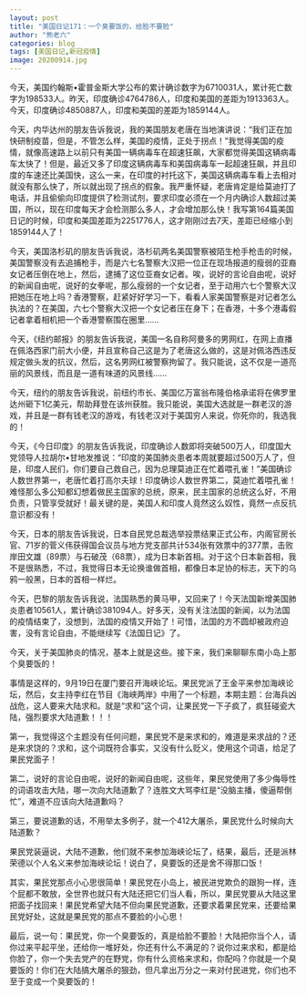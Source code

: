 ```yaml
---
layout: post
title: "美国日记171：一个臭要饭的，给脸不要脸"
author: "熊老六"
categories: blog
tags: [美国日记,新冠疫情]
image: 20200914.jpg
---
```

今天，美国约翰斯•霍普金斯大学公布的累计确诊数字为6710031人，累计死亡数字为198533人。昨天，印度确诊4764786人，印度和美国的差距为1913363人。今天，印度确诊4850887人，印度和美国的差距为1859144人。

今天，内华达州的朋友告诉我说，我的美国朋友老唐在当地演讲说：“我们正在加快研制疫苗，但是，不管怎么样，美国的疫情，正处于拐点！”我觉得美国的疫情，就像高速路上以前只有美国一辆病毒车在超速狂飙，大家都觉得美国这辆病毒车太快了！但是，最近又多了印度这辆病毒车和美国病毒车一起超速狂飙，并且印度的车速还比美国快，这么一来，在印度的衬托这下，美国这辆病毒车看上去相对就没有那么快了，所以就出现了拐点的假象。我严重怀疑，老唐肯定是给莫迪打了电话，并且偷偷向印度提供了检测试剂，要求印度必须在一个月内确诊人数超过美国，所以，现在印度每天才会检测那么多人，才会增加那么快！我写第164篇美国日记的时候，印度和美国差距为2251776人，这才刚刚过去7天，差距已经缩小到1859144人了！

今天，美国洛杉矶的朋友告诉我说，洛杉矶两名美国警察被陌生枪手枪击的时候，美国警察没有去追捕枪手，而是六七名警察大汉把一位正在现场报道的瘦弱的亚裔女记者压倒在地上，然后，逮捕了这位亚裔女记者。唉，说好的言论自由呢，说好的新闻自由呢，说好的女拳呢，那么瘦弱的一个女记者，至于动用六七个警察大汉把她压在地上吗？香港警察，赶紧好好学习一下，看看人家美国警察是对记者怎么执法的？在美国，六七个警察大汉把一个女记者压在身下；在香港，十多个港毒假记者拿着相机把一个香港警察围在圈里……

今天，《纽约邮报》的朋友告诉我说，美国一名自称阿曼多的男网红，在网上直播在佩洛西家门前大小便，并且宣称自己这是为了老唐这么做的，这是对佩洛西违反规定做头发的抗议，然后，这名男网红被警察拘留了。我只能说，这不仅是一道亮丽的风景线，而且是一道有味道的风景线……

今天，纽约的朋友告诉我说，前纽约市长、美国亿万富翁布隆伯格承诺将在佛罗里达州砸下1亿美元，帮助拜登在该州获胜。我只能说，美国大选就是一群老汉的游戏，并且是一群有钱老汉的游戏，有钱老汉对于美国穷人来说，你死你的，我选我的！

今天，《今日印度》的朋友告诉我说，印度确诊人数即将突破500万人，印度国大党领导人拉胡尔•甘地发推说：“印度的美国肺炎患者本周就要超过500万人了，但是，印度人民们，你们要自己救自己，因为总理莫迪正在忙着喂孔雀！”美国确诊人数世界第一，老唐忙着打高尔夫球！印度确诊人数世界第二，莫迪忙着喂孔雀！难怪那么多公知都幻想着做民主国家的总统，原来，民主国家的总统这么好，不用负责，只管享受就好！最关键的是，美国人和印度人竟然这么奴性，竟然一点反抗意识都没有！

今天，日本的朋友告诉我说，日本自民党总裁选举投票结果正式公布，内阁官房长官、71岁的菅义伟获得国会议员与地方党支部共计534张有效票中的377票，击败岸田文雄（89票）与石破茂（68票），成为日本新首相。对于这个日本新首相，我不是很熟悉，不过，我觉得日本无论换谁做首相，都像日本足协的标志，天下的乌鸦一般黑，日本的首相一样烂。

今天，巴黎的朋友告诉我说，法国熟悉的黄马甲，又回来了！今天法国新增美国肺炎患者10561人，累计确诊381094人。好多天，没有关注法国的新闻，以为法国的疫情结束了，没想到，法国的疫情又开始了！可惜，法国的方不圆却被政府迫害，没有言论自由，不能继续写《法国日记》了。

今天，关于美国肺炎的情况，基本上就是这些。接下来，我们来聊聊东南小岛上那个臭要饭的！

事情是这样的，9月19日在厦门要召开海峡论坛。果民党派了王金平来参加海峡论坛，然后，女主持李红在节目《海峡两岸》中用了一个标题，本期主题：台海兵凶战危，这人要来大陆求和。就是“求和”这个词，让果民党一下子疯了，疯狂碰瓷大陆，强烈要求大陆道歉！！！

第一，我觉得这个主题没有任何问题，果民党不是来求和的，难道是来求战的？还是来求饶的？求和，这个词既符合事实，又没有什么贬义，使用这个词语，给足了果民党面子！

第二，说好的言论自由呢，说好的新闻自由呢，这些年，果民党使用了多少侮辱性的词语攻击大陆，哪一次向大陆道歉了？连胜文大骂李红是“没脑主播，傻逼帮倒忙”，难道不应该向大陆道歉吗？

第三，要说道歉的话，不用举太多例子，就一个412大屠杀，果民党什么时候向大陆道歉？

果民党装逼说，大陆不道歉，他们就不来参加海峡论坛了，结果，最后，还是派林荣德以个人名义来参加海峡论坛！说白了，臭要饭的还是舍不得那口饭！

其实，果民党那点小心思很简单！果民党在小岛上，被民进党欺负的跟狗一样，连个屁都不敢放，全世界也就只有大陆还把它们当人看，所以，果民党要从大陆这里把面子找回来！果民党希望大陆不但向果民党道歉，还要求着果民党来，还要给果民党好处，这就是果民党的那点不要脸的小心思！

最后，说一句：果民党，你一个臭要饭的，真是给脸不要脸！大陆把你当个人，请你过来平起平坐，还给你一堆好处，你还有什么不满足的？说你过来求和，都是给你脸了，你一个失去党产的在野党，你有什么资格来求和，你配吗？你就是一个臭要饭的！你们在大陆搞大屠杀的狠劲，但凡拿出万分之一来对付民进党，你们也不至于变成一个臭要饭的！​​​​
